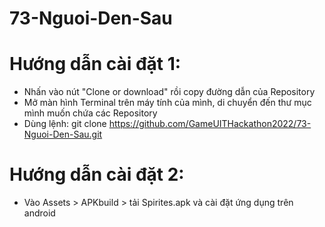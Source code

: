 # 73-Nguoi-Den-Sau
# Hướng dẫn cài đặt 1:
+ Nhấn vào nút "Clone or download" rồi copy đường dẫn của Repository
+ Mở màn hình Terminal trên máy tính của mình, di chuyển đến thư mục mình muốn chứa các Repository
+ Dùng lệnh: git clone https://github.com/GameUITHackathon2022/73-Nguoi-Den-Sau.git
# Hướng dẫn cài đặt 2:
+ Vào Assets > APKbuild > tải Spirites.apk và cài đặt ứng dụng trên android
